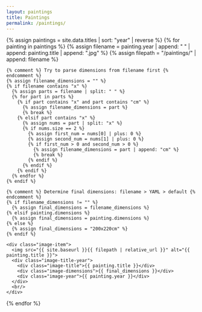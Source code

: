 ```yaml
---
layout: paintings
title: Paintings
permalink: /paintings/
---
```


<div class="image-container">
  {% assign paintings = site.data.titles | sort: "year" | reverse %}
  {% for painting in paintings %}
    {% assign filename = painting.year | append: " " | append: painting.title | append: ".jpg" %}
    {% assign filepath = "/paintings/" | append: filename %}
    
    {% comment %} Try to parse dimensions from filename first {% endcomment %}
    {% assign filename_dimensions = "" %}
    {% if filename contains "x" %}
      {% assign parts = filename | split: " " %}
      {% for part in parts %}
        {% if part contains "x" and part contains "cm" %}
          {% assign filename_dimensions = part %}
          {% break %}
        {% elsif part contains "x" %}
          {% assign nums = part | split: "x" %}
          {% if nums.size == 2 %}
            {% assign first_num = nums[0] | plus: 0 %}
            {% assign second_num = nums[1] | plus: 0 %}
            {% if first_num > 0 and second_num > 0 %}
              {% assign filename_dimensions = part | append: "cm" %}
              {% break %}
            {% endif %}
          {% endif %}
        {% endif %}
      {% endfor %}
    {% endif %}
    
    {% comment %} Determine final dimensions: filename > YAML > default {% endcomment %}
    {% if filename_dimensions != "" %}
      {% assign final_dimensions = filename_dimensions %}
    {% elsif painting.dimensions %}
      {% assign final_dimensions = painting.dimensions %}
    {% else %}
      {% assign final_dimensions = "200x220cm" %}
    {% endif %}

    <div class="image-item">
      <img src="{{ site.baseurl }}{{ filepath | relative_url }}" alt="{{ painting.title }}">
      <div class="image-title-year">
        <div class="image-title">{{ painting.title }}</div>
        <div class="image-dimensions">{{ final_dimensions }}</div>
        <div class="image-year">{{ painting.year }}</div>
      </div>
      <br/>
    </div>
  {% endfor %}
</div>

